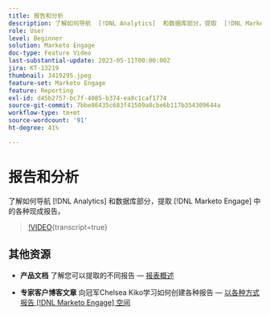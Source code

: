 ```yaml
---
title: 报告和分析
description: 了解如何导航  [!DNL Analytics]  和数据库部分，提取  [!DNL Marketo Engage] 中的各种现成报告。
role: User
level: Beginner
solution: Marketo Engage
doc-type: Feature Video
last-substantial-update: 2023-05-11T00:00:00Z
jira: KT-13219
thumbnail: 3419295.jpeg
feature-set: Marketo Engage
feature: Reporting
exl-id: d45b2757-bc7f-4085-b374-ea8c1caf1774
source-git-commit: 7bbe86435c683f41509a8cbe6b117b354309644a
workflow-type: tm+mt
source-wordcount: '91'
ht-degree: 41%

---
```


# 报告和分析

了解如何导航 [!DNL Analytics] 和数据库部分，提取 [!DNL Marketo Engage] 中的各种现成报告。

>[!VIDEO](https://video.tv.adobe.com/v/3419295/?learn=on){transcript=true}

## 其他资源

* **产品文档**
了解您可以提取的不同报告 —  [报表概述](https://experienceleague.adobe.com/docs/marketo/using/product-docs/reporting/reporting-overview.html?lang=en&amp;sdid=M7K4SLTS&amp;mv=email&amp;mv2=instreml)

* **专家客户博客文章**
向冠军Chelsea Kiko学习如何创建各种报告 —  [以各种方式报告 [!DNL Marketo Engage] 空间](https://nation.marketo.com/t5/product-blogs/how-marketo-champion-chelsea-kiko-reports-in-various-marketo/ba-p/242627)

